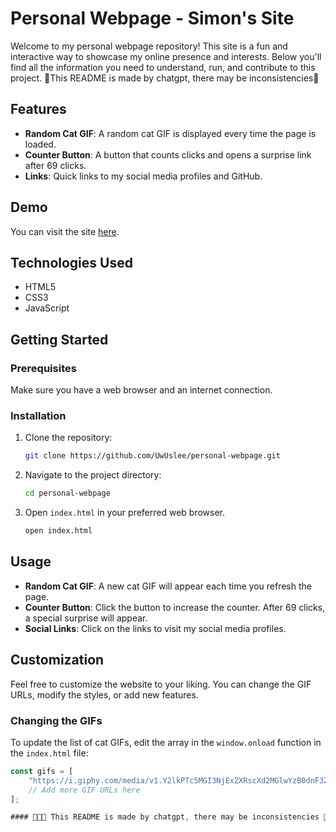 # Personal Webpage - Simon's Site  

Welcome to my personal webpage repository! This site is a fun and interactive way to showcase my online presence and interests. Below you'll find all the information you need to understand, run, and contribute to this project. 
🚨This README is made by chatgpt, there may be inconsistencies🚨

## Features

- **Random Cat GIF**: A random cat GIF is displayed every time the page is loaded.
- **Counter Button**: A button that counts clicks and opens a surprise link after 69 clicks.
- **Links**: Quick links to my social media profiles and GitHub.

## Demo

You can visit the site [here](girlpiss.tech).

## Technologies Used

- HTML5
- CSS3
- JavaScript

## Getting Started

### Prerequisites

Make sure you have a web browser and an internet connection.

### Installation

1. Clone the repository:

    ```sh
    git clone https://github.com/UwUslee/personal-webpage.git
    ```

2. Navigate to the project directory:

    ```sh
    cd personal-webpage
    ```

3. Open `index.html` in your preferred web browser.

    ```sh
    open index.html
    ```

## Usage

- **Random Cat GIF**: A new cat GIF will appear each time you refresh the page.
- **Counter Button**: Click the button to increase the counter. After 69 clicks, a special surprise will appear.
- **Social Links**: Click on the links to visit my social media profiles.

## Customization

Feel free to customize the website to your liking. You can change the GIF URLs, modify the styles, or add new features.

### Changing the GIFs

To update the list of cat GIFs, edit the array in the `window.onload` function in the `index.html` file:

```javascript
const gifs = [
    "https://i.giphy.com/media/v1.Y2lkPTc5MGI3NjExZXRscXd2MGlwYzB0dnF3ZWd0M3l5cmllNXUzb29xYmsycmw2M2FxZCZlcD12MV9pbnRlcm5hbF9naWZfYnlfaWQmY3Q9Zw/hNl8qML3A5BHZAk84y/giphy.gif",
    // Add more GIF URLs here
];

#### 🚨🚨🚨 This README is made by chatgpt, there may be inconsistencies 🚨🚨🚨
